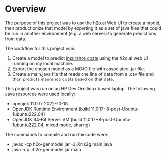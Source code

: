 # Overview

The purpose of this project was to use the [h2o.ai](https://docs.h2o.ai/h2o/latest-stable/h2o-docs/welcome.html#) Web UI to create a model, then productionize that model by exporting it as a set of java files that could be run in another environment (e.g. a web server) to generate predictions from data.

The workflow for this project was:
1. Create a model to predict [insurance costs](https://github.com/stedy/Machine-Learning-with-R-datasets/blob/master/insurance.csv) using the h2o.ai web UI running on my local machine.
2. Export the chosen model as a MOJO file with associated .jar file.
3. Create a main.java file that reads one line of data from a .csv file and then predicts insurance costs based on that data.

This project was run on an HP Dev One linux based laptop.  The following Java resources were used locally:

- openjdk 11.0.17 2022-10-18
- OpenJDK Runtime Environment (build 11.0.17+8-post-Ubuntu-1ubuntu222.04)
- OpenJDK 64-Bit Server VM (build 11.0.17+8-post-Ubuntu-1ubuntu222.04, mixed mode, sharing)

The commands to compile and run the code were:

- javac -cp h2o-genmodel.jar -J-Xms2g main.java
- java -cp .:h2o-genmodel.jar main


